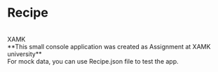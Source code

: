 # Recipe
<br>
 XAMK
 <br>
**This small console application was created as Assignment at XAMK university**<br>
For mock data, you can use Recipe.json file to test the app.